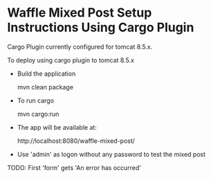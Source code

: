 Waffle Mixed Post Setup Instructions Using Cargo Plugin
=======================================================

Cargo Plugin currently configured for tomcat 8.5.x.

To deploy using cargo plugin to tomcat 8.5.x

- Build the application

    mvn clean package

- To run cargo

    mvn cargo:run

- The app will be available at:

    http://localhost:8080/waffle-mixed-post/

- Use 'admin' as logon without any password to test the mixed post

TODO: First 'form' gets 'An error has occurred'
